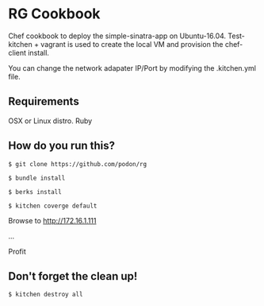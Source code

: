 RG Cookbook
================

Chef cookbook to deploy the simple-sinatra-app on Ubuntu-16.04. Test-kitchen + vagrant is used to create the local VM and provision the chef-client install.

You can change the network adapater IP/Port by modifying the .kitchen.yml file. 

Requirements
--------------
 OSX or Linux distro. 
 Ruby 

How do you run this?
--------------
`$ git clone https://github.com/podon/rg`

`$ bundle install`

`$ berks install`

`$ kitchen coverge default`

Browse to http://172.16.1.111

...

Profit

Don't forget the clean up!
--------------
`$ kitchen destroy all`
